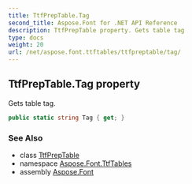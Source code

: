 ```yaml
---
title: TtfPrepTable.Tag
second_title: Aspose.Font for .NET API Reference
description: TtfPrepTable property. Gets table tag
type: docs
weight: 20
url: /net/aspose.font.ttftables/ttfpreptable/tag/
---
```

## TtfPrepTable.Tag property

Gets table tag.

```csharp
public static string Tag { get; }
```

### See Also

* class [TtfPrepTable](../)
* namespace [Aspose.Font.TtfTables](../../ttfpreptable/)
* assembly [Aspose.Font](../../../)


